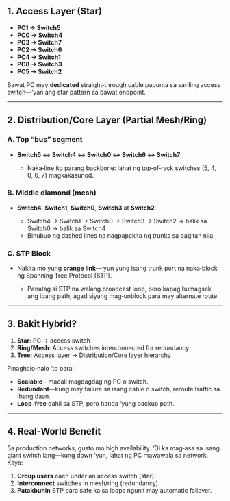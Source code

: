 ## 1. Access Layer (Star)

* **PC1 → Switch5**
* **PC0 → Switch4**
* **PC3 → Switch7**
* **PC2 → Switch6**
* **PC4 → Switch1**
* **PC8 → Switch3**
* **PC5 → Switch2**

Bawat PC may **dedicated** straight‑through cable papunta sa sariling access switch—‘yan ang star pattern sa bawat endpoint.

---

## 2. Distribution/Core Layer (Partial Mesh/Ring)

### A. Top “bus” segment

* **Switch5 ↔ Switch4 ↔ Switch0 ↔ Switch6 ↔ Switch7**

  * Naka‑line ito parang backbone: lahat ng top‑of‑rack switches (5, 4, 0, 6, 7) magkakasunod.

### B. Middle diamond (mesh)

* **Switch4**, **Switch1**, **Switch0**, **Switch3** at **Switch2**

  * Switch4 → Switch1 → Switch0 → Switch3 → Switch2 → balik sa Switch0 → balik sa Switch4
  * Binubuo ng dashed lines na nagpapakita ng trunks sa pagitan nila.

### C. STP Block

* Nakita mo yung **orange link**—‘yun yung isang trunk port na naka‑block ng Spanning Tree Protocol (STP).

  * Panatag si STP na walang broadcast loop, pero kapag bumagsak ang ibang path, agad siyang mag‑unblock para may alternate route.

---

## 3. Bakit Hybrid?

1. **Star**: PC → access switch
2. **Ring/Mesh**: Access switches interconnected for redundancy
3. **Tree**: Access layer → Distribution/Core layer hierarchy

Pinaghalo‑halo ‘to para:

* **Scalable**—madali magdagdag ng PC o switch.
* **Redundant**—kung may failure sa isang cable o switch, reroute traffic sa ibang daan.
* **Loop‑free** dahil sa STP, pero handa ‘yung backup path.

---

## 4. Real‑World Benefit

Sa production networks, gusto mo high availability. ‘Di ka mag‑asa sa isang giant switch lang—kung down ‘yun, lahat ng PC mawawala sa network. Kaya:

1. **Group users** each under an access switch (star).
2. **Interconnect** switches in mesh/ring (redundancy).
3. **Patakbuhin** STP para safe ka sa loops ngunit may automatic failover.
